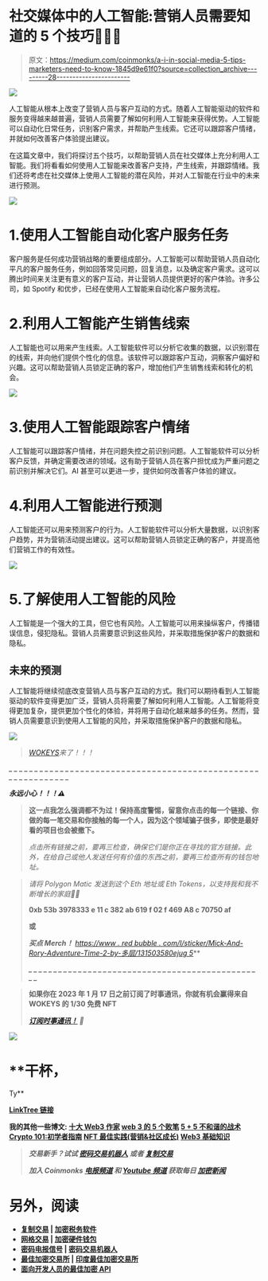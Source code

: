 # 社交媒体中的人工智能:营销人员需要知道的 5 个技巧👨🏻‍💻

> 原文：<https://medium.com/coinmonks/a-i-in-social-media-5-tips-marketers-need-to-know-1845d9e61f0?source=collection_archive---------28----------------------->

![](img/4dc4255d538e2b9f4b3a1df9799cf8d3.png)

人工智能从根本上改变了营销人员与客户互动的方式。随着人工智能驱动的软件和服务变得越来越普遍，营销人员需要了解如何利用人工智能来获得优势。人工智能可以自动化日常任务，识别客户需求，并帮助产生线索。它还可以跟踪客户情绪，并就如何改善客户体验提出建议。

在这篇文章中，我们将探讨五个技巧，以帮助营销人员在社交媒体上充分利用人工智能。我们将看看如何使用人工智能来改善客户支持，产生线索，并跟踪情绪。我们还将考虑在社交媒体上使用人工智能的潜在风险，并对人工智能在行业中的未来进行预测。

![](img/2343d8496ad24afb5a6119da2ffac89b.png)

# 1.使用人工智能自动化客户服务任务

客户服务是任何成功营销战略的重要组成部分。人工智能可以帮助营销人员自动化平凡的客户服务任务，例如回答常见问题，回复消息，以及确定客户需求。这可以腾出时间来关注更有意义的客户互动，并让营销人员提供更好的客户体验。许多公司，如 Spotify 和优步，已经在使用人工智能来自动化客户服务流程。

# 2.利用人工智能产生销售线索

人工智能也可以用来产生线索。人工智能软件可以分析它收集的数据，以识别潜在的线索，并向他们提供个性化的信息。该软件可以跟踪客户互动，洞察客户偏好和兴趣。这可以帮助营销人员锁定正确的客户，增加他们产生销售线索和转化的机会。

![](img/1a883005be98e0c1a3a774b64e5a4cf9.png)

# 3.使用人工智能跟踪客户情绪

人工智能可以跟踪客户情绪，并在问题失控之前识别问题。人工智能软件可以分析客户反馈，并确定需要改进的领域。这有助于营销人员在客户担忧成为严重问题之前识别并解决它们。AI 甚至可以更进一步，提供如何改善客户体验的建议。

# 4.利用人工智能进行预测

人工智能还可以用来预测客户的行为。人工智能软件可以分析大量数据，以识别客户趋势，并为营销活动提出建议。这可以帮助营销人员锁定正确的客户，并提高他们营销工作的有效性。

![](img/e189bdbd672017c6acf73252e0f5af37.png)

# 5.了解使用人工智能的风险

人工智能是一个强大的工具，但它也有风险。人工智能可以用来操纵客户，传播错误信息，侵犯隐私。营销人员需要意识到这些风险，并采取措施保护客户的数据和隐私。

## 未来的预测

人工智能将继续彻底改变营销人员与客户互动的方式。我们可以期待看到人工智能驱动的软件变得更加广泛，营销人员将需要了解如何利用人工智能。人工智能将变得更加复杂，提供更加个性化的体验，并将用于自动化越来越多的任务。然而，营销人员需要意识到使用人工智能的风险，并采取措施保护客户的数据和隐私。

![](img/9d62d81c6851d3cce028fe52a3b72795.png)

> *[*WOKEYS*](https://twitter.com/TheWokeys)*来了！！！**

*_ _ _ _ _ _ _ _ _ _ _ _ _ _ _ _ _ _ _ _ _ _ _ _ _ _ _ _ _ _
_ _ _ _ _ _ _ _ _ _ _ _ _ _ _ _ _ _ _ _ _ _ _ _ _ _ _ _ _ _ _*

***永远小心！！！⚠️***

> **这一点我怎么强调都不为过！保持高度警惕，留意你点击的每一个链接、你做的每一笔交易和你接触的每一个人，因为这个领域骗子很多，即使是最好看的项目也会被撤下。**
> 
> *点击所有链接之前，要再三检查，确保它们是你正在寻找的官方链接。此外，在给自己或他人发送任何有价值的东西之前，要再三检查所有的钱包地址。*

> *请将 Polygon Matic 发送到这个 Eth 地址或 Eth Tokens，以支持我和我不断增长的家庭🙏🏼*
> 
> ****0xb 53b 3978333 e 11 c 382 ab 619 f 02 f 469 A8 c 70750 af****
> 
> **或**
> 
> ****买点 Merch！*** [](https://wokeyverse.gumroad.com/l/wokeyverse1)*[*https://www . red bubble . com/I/sticker/Mick-And-Rory-Adventure-Time-2-by-多层/131503580ejug 5*](https://www.redbubble.com/i/sticker/Mick-And-Rory-Adventure-Time-2-by-MultiLayered/131503580.EJUG5)**
> 
> ***_ _ _ _ _ _ _ _ _ _ _ _ _ _ _ _ _ _ _ _ _ _ _ _ _ _ _ _ _ _ _ _ _ _ _ _ _ _ _ _ _ _ _ _ _ _ _ _***

> **如果你在 2023 年 1 月 17 日之前订阅了时事通讯，你就有机会赢得来自 WOKEYS 的 1/30 免费 NFT**
> 
> **[*订阅时事通讯！*](https://multilayeredmarketing.beehiiv.com/subscribe) *📰***

**![](img/f839acdc53da9e121197da001393a436.png)**

# **干杯，
Ty**

**[LinkTree 链接](https://linktr.ee/multilayeredmarketing)**

****我的其他一些博文:** [十大 Web3 作家](/coinmonks/top-10-web3-writers-ca995689c17f) [web 3 的 5 个败笔](/coinmonks/5-downfalls-of-web3-cd5dc8ade4fd)
[5 + 5 不和谐的战术](/coinmonks/5-tips-for-a-better-discord-nft-crypto-edition-ff9b039d0359)
[Crypto 101:初学者指南](/coinmonks/crypto-101-a-beginners-guide-345d440bd163)
[NFT 最佳实践(营销&社区成长)](/coinmonks/top-5-nft-best-practices-marketing-and-community-growth-7025e26eb50c)
[Web3 基础知识](/coinmonks/web3-basics-252121357f33)** 

> ***交易新手？试试* [*密码交易机器人*](/coinmonks/crypto-trading-bot-c2ffce8acb2a) *或者* [*复制交易*](/coinmonks/top-10-crypto-copy-trading-platforms-for-beginners-d0c37c7d698c)**
> 
> ***加入 Coinmonks* [*电报频道*](https://t.me/coincodecap) *和* [*Youtube 频道*](https://www.youtube.com/c/coinmonks/videos) *获取每日* [*加密新闻*](http://coincodecap.com/)**

# **另外，阅读**

*   **[复制交易](/coinmonks/top-10-crypto-copy-trading-platforms-for-beginners-d0c37c7d698c) | [加密税务软件](/coinmonks/crypto-tax-software-ed4b4810e338)**
*   **[网格交易](https://coincodecap.com/grid-trading) | [加密硬件钱包](/coinmonks/the-best-cryptocurrency-hardware-wallets-of-2020-e28b1c124069)**
*   **[密码电报信号](/coinmonks/top-3-telegram-channels-for-crypto-traders-in-2021-8385f4411ff4) | [密码交易机器人](/coinmonks/crypto-trading-bot-c2ffce8acb2a)**
*   **[最佳加密交易所](/coinmonks/crypto-exchange-dd2f9d6f3769) | [印度最佳加密交易所](/coinmonks/bitcoin-exchange-in-india-7f1fe79715c9)**
*   **[面向开发人员的最佳加密 API](/coinmonks/best-crypto-apis-for-developers-5efe3a597a9f)**